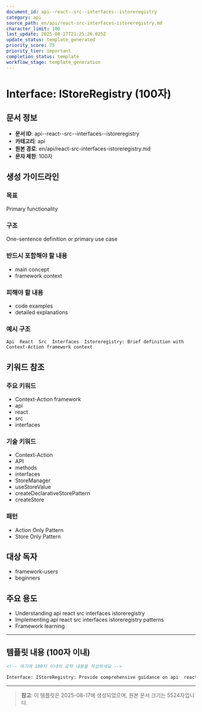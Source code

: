 ```yaml
---
document_id: api--react--src--interfaces--istoreregistry
category: api
source_path: en/api/react-src-interfaces-istoreregistry.md
character_limit: 100
last_update: 2025-08-17T21:25:26.025Z
update_status: template_generated
priority_score: 75
priority_tier: important
completion_status: template
workflow_stage: template_generation
---
```


# Interface: IStoreRegistry (100자)

## 문서 정보
- **문서 ID**: api--react--src--interfaces--istoreregistry
- **카테고리**: api
- **원본 경로**: en/api/react-src-interfaces-istoreregistry.md
- **문자 제한**: 100자

## 생성 가이드라인

### 목표
Primary functionality

### 구조
One-sentence definition or primary use case

### 반드시 포함해야 할 내용
- main concept
- framework context

### 피해야 할 내용  
- code examples
- detailed explanations

### 예시 구조
```
Api  React  Src  Interfaces  Istoreregistry: Brief definition with Context-Action framework context
```

## 키워드 참조

### 주요 키워드
- Context-Action framework
- api
- react
- src
- interfaces

### 기술 키워드
- Context-Action
- API
- methods
- interfaces
- StoreManager
- useStoreValue
- createDeclarativeStorePattern
- createStore

### 패턴
- Action Only Pattern
- Store Only Pattern

## 대상 독자
- framework-users
- beginners

## 주요 용도
- Understanding api  react  src  interfaces  istoreregistry
- Implementing api  react  src  interfaces  istoreregistry patterns
- Framework learning

---

## 템플릿 내용 (100자 이내)

```markdown
<!-- 여기에 100자 이내의 요약 내용을 작성하세요 -->

Interface: IStoreRegistry: Provide comprehensive guidance on api  react  src  interfaces  istoreregistry의 핵심 개념과 Context-Action 프레임워크에서의 역할을 간단히 설명.
```

---

> **참고**: 이 템플릿은 2025-08-17에 생성되었으며, 
> 원본 문서 크기는 5524자입니다.
